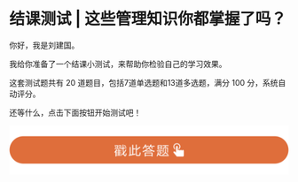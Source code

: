 # 结课测试 | 这些管理知识你都掌握了吗？
你好，我是刘建国。

我给你准备了一个结课小测试，来帮助你检验自己的学习效果。

这套测试题共有 20 道题目，包括7道单选题和13道多选题，满分 100 分，系统自动评分。

还等什么，点击下面按钮开始测试吧！

[![](images/230424/28d1be62669b4f3cc01c36466bf811a4.png)](http://time.geekbang.org/quiz/intro?act_id=122&exam_id=263)